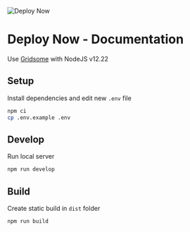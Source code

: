 ![Deploy Now](https://github.com/ionos-deploy-now/documentation/actions/workflows/deploy-now.yml/badge.svg?branch=main)

# Deploy Now - Documentation

Use [Gridsome](https://gridsome.org) with NodeJS v12.22

## Setup

Install dependencies and edit new `.env` file
```bash
npm ci
cp .env.example .env
```

## Develop

Run local server
```bash
npm run develop
```

## Build

Create static build in `dist` folder
```bash
npm run build
```
